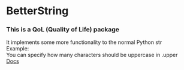 # BetterString
### This is a QoL (Quality of Life) package   
It implements some more functionality to the normal Python str    
Example:   
You can specify how many characters should be uppercase in .upper   
[Docs](https://github.com/DrBumm/BetterString/docs)
